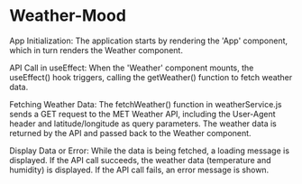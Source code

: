# Weather-Mood

App Initialization: The application starts by rendering the 'App' component, which in turn renders the Weather component.

API Call in useEffect: When the 'Weather' component mounts, the useEffect() hook triggers, calling the getWeather() function to fetch weather data.

Fetching Weather Data:
The fetchWeather() function in weatherService.js sends a GET request to the MET Weather API, including the User-Agent header and latitude/longitude as query parameters.
The weather data is returned by the API and passed back to the Weather component.

Display Data or Error:
While the data is being fetched, a loading message is displayed.
If the API call succeeds, the weather data (temperature and humidity) is displayed.
If the API call fails, an error message is shown.